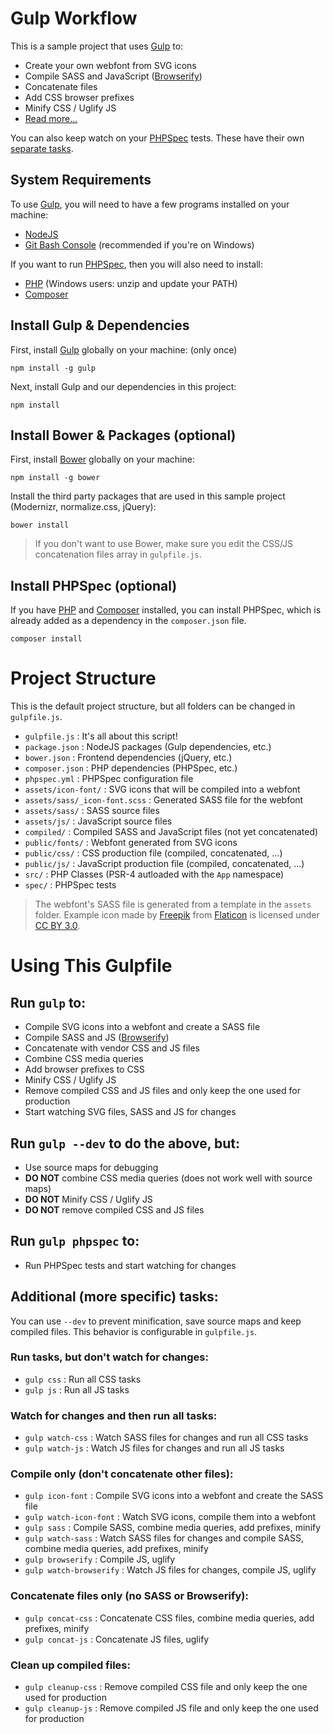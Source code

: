 # Gulp Workflow #

This is a sample project that uses [Gulp](http://gulpjs.com/) to:

- Create your own webfont from SVG icons
- Compile SASS and JavaScript ([Browserify](http://browserify.org/))
- Concatenate files
- Add CSS browser prefixes
- Minify CSS / Uglify JS
- [Read more...](#using-this-gulpfile)

You can also keep watch on your [PHPSpec](http://www.phpspec.net/) tests. These have their own [separate tasks](#using-this-gulpfile).

## System Requirements ##

To use [Gulp](http://gulpjs.com/), you will need to have a few programs installed on your machine:

- [NodeJS](http://nodejs.org/)
- [Git Bash Console](http://git-scm.com/) (recommended if you're on Windows)

If you want to run [PHPSpec](http://www.phpspec.net/), then you will also need to install:

- [PHP](http://php.net/) (Windows users: unzip and update your PATH)
- [Composer](https://getcomposer.org/)

## Install Gulp & Dependencies ##

First, install [Gulp](http://gulpjs.com/) globally on your machine: (only once)

    npm install -g gulp

Next, install Gulp and our dependencies in this project:

    npm install

## Install Bower & Packages (optional) ##

First, install [Bower](http://bower.io/) globally on your machine:

    npm install -g bower

Install the third party packages that are used in this sample project (Modernizr, normalize.css, jQuery):

    bower install

> If you don't want to use Bower, make sure you edit the CSS/JS concatenation files array in `gulpfile.js`.

## Install PHPSpec (optional) ##

If you have [PHP](http://php.net/) and [Composer](https://getcomposer.org/) installed, you can install PHPSpec, which is already added as a dependency in the `composer.json` file.

    composer install

# Project Structure #

This is the default project structure, but all folders can be changed in `gulpfile.js`.

- `gulpfile.js` : It's all about this script!
- `package.json` : NodeJS packages (Gulp dependencies, etc.)
- `bower.json` : Frontend dependencies (jQuery, etc.)
- `composer.json` : PHP dependencies (PHPSpec, etc.)
- `phpspec.yml` : PHPSpec configuration file
- `assets/icon-font/` : SVG icons that will be compiled into a webfont
- `assets/sass/_icon-font.scss` : Generated SASS file for the webfont 
- `assets/sass/` : SASS source files  
- `assets/js/` : JavaScript source files
- `compiled/` : Compiled SASS and JavaScript files (not yet concatenated)
- `public/fonts/` : Webfont generated from SVG icons
- `public/css/` : CSS production file (compiled, concatenated, ...)
- `public/js/` : JavaScript production file (compiled, concatenated, ...)
- `src/` : PHP Classes (PSR-4 autloaded with the `App` namespace)
- `spec/` : PHPSpec tests

> The webfont's SASS file is generated from a template in the `assets` folder. Example icon made by [Freepik](http://www.freepik.com/) from [Flaticon](http://www.flaticon.com/) is licensed under [CC BY 3.0](http://creativecommons.org/licenses/by/3.0/).

# Using This Gulpfile #

## Run `gulp` to: ##

- Compile SVG icons into a webfont and create a SASS file
- Compile SASS and JS ([Browserify](http://browserify.org/))
- Concatenate with vendor CSS and JS files
- Combine CSS media queries
- Add browser prefixes to CSS
- Minify CSS / Uglify JS
- Remove compiled CSS and JS files and only keep the one used for production
- Start watching SVG files, SASS and JS for changes

## Run `gulp --dev` to do the above, but: ##

- Use source maps for debugging
- **DO NOT** combine CSS media queries (does not work well with source maps)
- **DO NOT** Minify CSS / Uglify JS
- **DO NOT** remove compiled CSS and JS files

## Run `gulp phpspec` to: ##

- Run PHPSpec tests and start watching for changes

## Additional (more specific) tasks: ##

You can use `--dev` to prevent minification, save source maps and keep compiled files. This behavior is configurable in `gulpfile.js`.

### Run tasks, but don't watch for changes: ###

- `gulp css` : Run all CSS tasks
- `gulp js` : Run all JS tasks

### Watch for changes and then run all tasks: ###

- `gulp watch-css` : Watch SASS files for changes and run all CSS tasks
- `gulp watch-js` : Watch JS files for changes and run all JS tasks

### Compile only (don't concatenate other files): ###

- `gulp icon-font` : Compile SVG icons into a webfont and create the SASS file
- `gulp watch-icon-font` : Watch SVG icons, compile them into a webfont
- `gulp sass` : Compile SASS, combine media queries, add prefixes, minify
- `gulp watch-sass` : Watch SASS files for changes and compile SASS, combine media queries, add prefixes, minify
- `gulp browserify` : Compile JS, uglify
- `gulp watch-browserify` : Watch JS files for changes, compile JS, uglify

### Concatenate files only (no SASS or Browserify): ###

- `gulp concat-css` : Concatenate CSS files, combine media queries, add prefixes, minify
- `gulp concat-js` : Concatenate JS files, uglify

### Clean up compiled files: ###

- `gulp cleanup-css` : Remove compiled CSS file and only keep the one used for production
- `gulp cleanup-js` : Remove compiled JS file and only keep the one used for production

